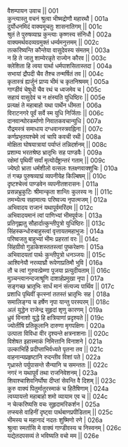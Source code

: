 वैशम्पायन उवाच ||	001    
कुन्त्यास्तु वचनं श्रुत्वा भीष्मद्रोणौ महारथौ |	001a  
दुर्योधनमिदं वाक्यमूचतुः शासनातिगम्  ||	001c  
श्रुतं ते पुरुषव्याघ्र कुन्त्याः कृष्णस्य संनिधौ |	002a  
वाक्यमर्थवदव्यग्रमुक्तं धर्म्यमनुत्तमम् ||	002c  
तत्करिष्यन्ति कौन्तेया वासुदेवस्य संमतम् |	003a  
न हि ते जातु शाम्येरन्नृते राज्येन कौरव ||	003c  
क्लेशिता हि त्वया पार्था धर्मपाशसितास्तदा |	004a  
सभायां द्रौपदी चैव तैश्च तन्मर्षितं तव ||	004c  
कृतास्त्रं ह्यर्जुनं प्राप्य भीमं च कृतनिश्रमम् |	005a  
गाण्डीवं चेषुधी चैव रथं च ध्वजमेव च |	005c  
सहायं वासुदेवं च न क्षंस्यति युधिष्ठिरः ||	005e   
प्रत्यक्षं ते महाबाहो यथा पार्थेन धीमता |	006a  
विराटनगरे पूर्वं सर्वे स्म युधि निर्जिताः ||	006c  
दानवान्घोरकर्माणो निवातकवचान्युधि |	007a  
रौद्रमस्त्रं समाधाय दग्धवानस्त्रवह्निना ||	007c  
कर्णप्रभृतयश्चेमे त्वं चापि कवची रथी |	008a  
मोक्षिता घोषयात्रायां पर्याप्तं तन्निदर्शनम् ||	008c  
प्रशाम्य भरतश्रेष्ठ भ्रातृभिः सह पाण्डवैः |	009a  
रक्षेमां पृथिवीं सर्वां मृत्योर्दंष्ट्रान्तरं गताम् ||	009c  
ज्येष्ठो भ्राता धर्मशीलो वत्सलः श्लक्ष्णवाक्शुचिः |	010a  
तं गच्छ पुरुषव्याघ्रं व्यपनीयेह किल्बिषम् ||	010c  
दृष्टश्चेत्त्वं पाण्डवेन व्यपनीतशरासनः |	011a  
प्रसन्नभ्रुकुटिः श्रीमान्कृता शान्तिः कुलस्य नः ||	011c  
तमभ्येत्य सहामात्यः परिष्वज्य नृपात्मजम् |	012a  
अभिवादय राजानं यथापूर्वमरिंदम ||	012c  
अभिवादयमानं त्वां पाणिभ्यां भीमपूर्वजः |	013a  
प्रतिगृह्णातु सौहार्दात्कुन्तीपुत्रो युधिष्ठिरः ||	013c  
सिंहस्कन्धोरुबाहुस्त्वां वृत्तायतमहाभुजः |	014a  
परिष्वजतु बाहुभ्यां भीमः प्रहरतां वरः ||	014c  
सिंहग्रीवो गुडाकेशस्ततस्त्वां पुष्करेक्षणः |	015a  
अभिवादयतां पार्थः कुन्तीपुत्रो धनञ्जयः ||	015c  
आश्विनेयौ नरव्याघ्रौ रूपेणाप्रतिमौ भुवि |	016a  
तौ च त्वां गुरुवत्प्रेम्णा पूजया प्रत्युदीयताम् ||	016c  
मुञ्चन्त्वानन्दजाश्रूणि दाशार्हप्रमुखा नृपा |	017a  
सङ्गच्छ भ्रातृभिः सार्धं मानं संत्यज्य पार्थिव || 	017c  
प्रशाधि पृथिवीं कृत्स्नां ततस्तं भ्रातृभिः सह |	018a  
समालिङ्ग्य च हर्षेण नृपा यान्तु परस्परम् ||	018c  
अलं युद्धेन राजेन्द्र सुहृदां शृणु कारणम् |	019a  
ध्रुवं विनाशो युद्धे हि क्षत्रियाणां प्रदृश्यते ||	019c  
ज्योतींषि प्रतिकूलानि दारुणा मृगपक्षिणः |	020a  
उत्पाता विविधा वीर दृश्यन्ते क्षत्रनाशनाः ||	020c  
विशेषत इहास्माकं निमित्तानि विनाशने |	021a  
उल्काभिर्हि प्रदीप्ताभिर्वध्यते पृतना तव ||	021c  
वाहनान्यप्रहृष्टानि रुदन्तीव विशां पते |	022a  
गृध्रास्ते पर्युपासन्ते सैन्यानि च समन्ततः ||	022c  
नगरं न यथापूर्वं तथा राजनिवेशनम् |	023a  
शिवाश्चाशिवनिर्घोषा दीप्तां सेवन्ति वै दिशम् ||	023c  
कुरु वाक्यं पितुर्मातुरस्माकं च हितैषिणाम् |	024a  
त्वय्यायत्तो महाबाहो शमो व्यायाम एव च ||	024c  
न चेत्करिष्यसि वचः सुहृदामरिकर्शन |	025a  
तप्स्यसे वाहिनीं दृष्ट्वा पार्थबाणप्रपीडिताम् ||	025c  
भीमस्य च महानादं नदतः शुष्मिणो रणे |	026a  
श्रुत्वा स्मर्तासि मे वाक्यं गाण्डीवस्य च निस्वनम् |	026c  
यद्येतदपसव्यं ते भविष्यति वचो मम ||	026e   
